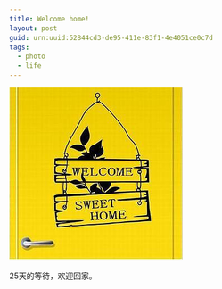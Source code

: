 ```yaml
---
title: Welcome home!
layout: post
guid: urn:uuid:52844cd3-de95-411e-83f1-4e4051ce0c7d
tags:
  - photo
  - life
---
```


![Welcome home](/media/files/2016/welhome.jpg "Welcome home")

25天的等待，欢迎回家。
